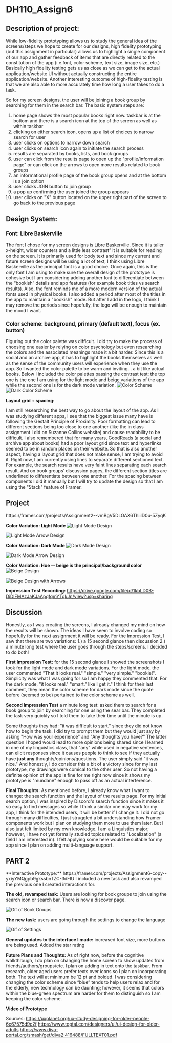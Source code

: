 # DH110_Assign6

<h2>Description of project: </h2>
<p>While low-fidelity prototyping allows us to study the general idea of the screens/steps we hope to create for our designs, high fidelity prototyping (but this assignment in particular) allows us to highlight a single component of our app and gather feedback of items that are directly related to the constitution of the app (i.e.font, color scheme, text size, image size, etc.) Basically high fidelity testing gets us as close as we can get to the actual application/website UI without actually constructing the entire application/website. Another interesting outcome of high-fidelity  testing is that we are also able to more accurately time how long a user takes to do a task.</p>
  
 So for my screen designs, the user will be joining a book group by searching for them in the search bar. The basic system steps are:
 <ol>
  <li> home page shows the most popular books right now. taskbar is at the bottom and there is a search icon at the top of the screen as well as within taskbar </li>
  <li> clicking on either search icon, opens up a list of choices to narrow search for user </li>
  <li> user clicks on options to narrow down search </li>
  <li> user clicks on search icon again to initiate the search process </li>
  <li> results are separated by books, lists, and book groups</li>
   <li> user can click from the results page to open up the "profile/information page" or can click on the arrows to open more results related to book groups</li>
   <li> an informational profile page of the book group opens and at the bottom is a join option</li>
   <li> user clicks JOIN button to join group</li>
 <li> a pop up confirming the user joined the group appears </li>
   <li> user clicks on "X" button located on the upper right part of the screen to go back to the previous page </li>
  </ol>


<h2>Design System:</h2>

<h3>Font: Libre Baskerville</h3>
<p>The font I chose for my screen designs is Libre Baskerville. Since it is taller x-height, wider counters and a little less contrast”  it is suitable for reading on the screen. It is primarily used for body text and since my current and future screen designs will be using a lot of text, I think using Libre Baskerville as the principal font is a good choice. Once again, this is the only font I am using to make sure the overall design of the prototype is cohesive but I am considering adding another font to differentiate between the “bookish” details and app features (for example book titles vs search results). Also, the font reminds me of a more modern version of the actual fonts used in physical books. I also added a period after most of the titles in the app to maintain a "bookish" mode. But after I add in the logo, I think I may remove the periods since hopefully, the logo will be enough to maintain the mood I want. </p>

<h3>Color scheme: background, primary (default text), focus (ex. button)</h3>
<p>Figuring out the color palette was difficult. I did try to make the process of choosing one easier by relying on color psychology but even researching the colors and the associated meanings made it a bit harder. Since this is a social and an archive app, it has to highlight the books themselves as well as the sense of the community users will experience when they use the app. So I wanted the color palette to be warm and inviting… a bit like actual books. Below I included the color palettes passing the contrast test: the top one is the one I am using for the light mode and beige variations of the app while the second one is for the dark mode variation.
  
 <img src="https://user-images.githubusercontent.com/82078120/118075033-17a93a00-b364-11eb-82cb-c006177ca841.png" alt="Color Scheme">
 
  <img src="https://user-images.githubusercontent.com/82078120/118076667-7f14b900-b367-11eb-800d-904cb0ea71d7.png" alt="Dark Color Scheme">

**Layout grid + spacing:**
<p>I am still researching the best way to go about the layout of the app. As I was studying different apps, I see that the biggest issue many have is following the Gestalt Principle of Proximity. Poor formatting can lead to different sections being too close to one another (like the in class assignment I did on Suzanne Collins website) and cause readability to be difficult. I also remembered that for many years, GoodReads (a social and archive app about books) had a poor layout grid since text and hyperlinks seemed to be in random places on their website. So that is also another aspect, having a layout grid that does not make sense, I am trying to avoid it. Right now, I am currently using lines to separate different sectioned text. For example, the search results have very faint lines separating each search result. And on book groups’ discussion pages, the different section titles are underlined to differentiate between one another. For the spacing between components I did it manually but I will try to update the design so that I am using the "Stack" feature of Framer. </p>

<h2>Project</h2>
https://framer.com/projects/Assignment2--vmBgV5DLOAX6ThiilD0u-5ZyqK

**Color Variation: Light Mode** 
<img src="https://user-images.githubusercontent.com/82078120/118077226-88eaec00-b368-11eb-8235-38b80e0b3e6e.png" alt="Light Mode Design">

<img src="https://user-images.githubusercontent.com/82078120/118077220-87b9bf00-b368-11eb-971f-01df1a16e57b.png" alt="Light Mode Arrow Design">

**Color Variation: Dark Mode**
<img src="https://user-images.githubusercontent.com/82078120/118076670-7fad4f80-b367-11eb-8f11-532e197dd892.png" alt="Dark Mode Design">

<img src="https://user-images.githubusercontent.com/82078120/118076671-80de7c80-b367-11eb-9b9d-85dbeabbd246.png" alt="Dark Mode Arrow Design">

**Color Variation: Hue -- beige is the principal/background color**
<img src="https://user-images.githubusercontent.com/82078120/118075081-2abc0a00-b364-11eb-82df-4323d7872a71.png" alt="Beige Design">


<img src="https://user-images.githubusercontent.com/82078120/118075342-af0e8d00-b364-11eb-9802-cb5c33bfa7fe.png" alt="Beige Design with Arrows">

**Impression Test Recording:** https://drive.google.com/file/d/1kbLD0B-DiDlFMAzJaKJaApqfqmYTgkJn/view?usp=sharing

<h2>Discussion</h2>
<p> Honestly, as I was creating the screens, I already changed my mind on how the results will be shown. The ideas I have seem to involve coding so hopefully for the next assignment it will be ready. For the Impression Test, I saw that there are two variations: 1.) a 15 second glance then discussion 2.) a minute long test where the user goes through the steps/screens. I decided to do both! 

**First Impression Test:** for the 15 second glance I showed the screenshots I took for the light mode and dark mode variations. For the light mode, the user commented "That it looks real." "simple." "very simple." "bookie!". Simplicity was what I was going for so I am happy they commented that. 
For the dark mode, "it looks real." "smart." like I get it." I think for their last comment, they mean the color scheme for dark mode since the quote before (seemed to be) pertained to the color scheme as well.

**Second Impression Test**
a minute long test: asked them to search for a book group to join by searching for one using the sear bar. They completed the task very quickly so I told them to take their time until the minute is up. 

Some thoughts they had: "it was difficult to start." since they did not know how to begin the task. I did try to prompt them but they would just say by asking "How was your experience" and "Any thoughts you have?" The latter question I hoped would lead to more opinions being shared since I learned in one of my linguistics class, that "any" while used in negative sentences, can elicit responses since it causes people to think to see if they actually have **just any** thoughts/opinions/questions. The user simply said "it was nice." And honestly, I do consider this a bit of a victory since for my last prototype, my drawings were comical to the other user. So not having a definite opinion of the app is fine for me right now since it shows my prototype is "mundane" enough to pass off as an actual interference. 

**Final Thoughts:** As mentioned before, I already know what I want to change: the search function and the layout of the results page. For my initial search option, I was inspired by Discord's search function since it makes it so easy to find messages so while I think a similar one may work for my app, I think for the intended users, it will be better if I change it. I did not go through many difficulties, I just struggled a bit understanding how Framer components work but I plan on studying them more to use them later. But I also just felt limited by my own knowledge. I am a Linguistics major; however, I have not yet formally studied topics related to "Localization" (a field I am interested in). I felt applying some here would be suitable for my app since I plan on adding multi-language support.


<h2> PART 2 </h2>
**Interactive Prototype:** https://framer.com/projects/Assignment6-copy--yxiyYMQgpb9gkssbnTZC-3dFlU
I included a new task and also revamped the previous one I created interactions for.

**The old, revamped task:** Users are looking for book groups to join using the search icon or search bar. There is now a discover page.

<img src="https://user-images.githubusercontent.com/82078120/118890695-fc828100-b8b3-11eb-95d8-932df33898ec.gif" alt="Gif of Book Groups">

**The new task:** users are going through the settings to change the language

<img src="https://user-images.githubusercontent.com/82078120/118892081-343df880-b8b5-11eb-84aa-2c23c1abc5cf.gif" alt="Gif of Settings">

**General updates to the interface I made:** increased font size, more buttons are being used. Added the star rating

**Future Plans and Thoughts:** As of right now, before the cognitive walkthrough, I do plan on changing the home screen to show updates from friends/authors/groups/etc. I plan on adding in text onto the taskbar. From research, older aged users prefer texts over icons so I plan on incorporating both. The text will at minimum be 12 pt and bolded. I was considering changing the color scheme since “blue” tends to help users relax and for the elderly, new technology can be daunting; however, it seems that colors within the blue-green spectrum are harder for them to distinguish so I am keeping the color scheme.

**Video of Prototype**


Sources:
https://uxplanet.org/ux-study-designing-for-older-people-6c67575d9c2f
https://www.toptal.com/designers/ui/ui-design-for-older-adults
https://www.diva-portal.org/smash/get/diva2:416488/FULLTEXT01.pdf



